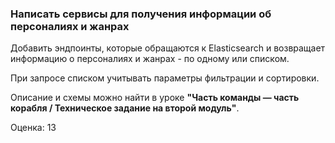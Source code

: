 ### Написать сервисы для получения информации об персоналиях и жанрах

Добавить эндпоинты, которые обращаются к Elasticsearch и возвращает информацию о персоналиях и жанрах - по одному или списком.

При запросе списком учитывать параметры фильтрации и сортировки.

Описание и схемы можно найти в уроке **"Часть команды — часть корабля / Техническое задание на второй модуль"**.

Оценка: 13
